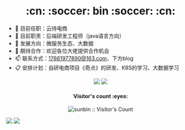<h1 align="center">:cn: :soccer: bin :soccer: :cn:</h1>

- 🏢 目前任职：云待电商
- 🌱 目前职责：后端研发工程师（java语言方向）
- 🤔 发展方向：微服务生态、大数据
- 🙋 期待合作：欢迎各位大佬提供合作机会
- 📫 联系方式：17661977890@163.com、下方blog
- 📋 安排计划：自研电商项目《奇点》的研发、K8S的学习、大数据学习


<div align="center">

[![](https://img.shields.io/badge/-BLOG-important?&style=for-the-badge&logo=rss&logoColor=white)](https://17661977890.github.io/)
![](https://img.shields.io/badge/-Email-blue?style=for-the-badge&logo=Minutemailer&logoColor=white)
</div>

<h4 align="center">Visitor's count :eyes:</h4>
<p align="center"><img src="https://profile-counter.glitch.me/{17661977890}/count.svg" alt="sunbin :: Visitor's Count" /></p>

<div>
  <img src="https://github-readme-stats.vercel.app/api?username=17661977890&theme=vue&show_icons=true" />
  <img src="https://github-readme-stats.vercel.app/api/top-langs/?username=17661977890&langs_count=10&theme=flag-india&layout=compact" />
</div>


